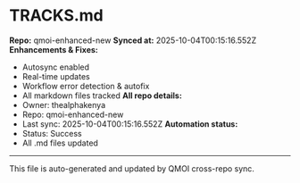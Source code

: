 # TRACKS.md

**Repo:** qmoi-enhanced-new
**Synced at:** 2025-10-04T00:15:16.552Z
**Enhancements & Fixes:**
- Autosync enabled
- Real-time updates
- Workflow error detection & autofix
- All markdown files tracked
**All repo details:**
- Owner: thealphakenya
- Repo: qmoi-enhanced-new
- Last sync: 2025-10-04T00:15:16.552Z
**Automation status:**
- Status: Success
- All .md files updated
---
This file is auto-generated and updated by QMOI cross-repo sync.
